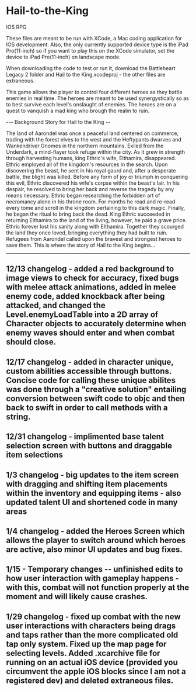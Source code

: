 # Hail-to-the-King
IOS RPG

These files are meant to be run with XCode, a Mac coding application for IOS development. Also, the only currently supported device type is the iPad Pro(11-inch) so if you want to play this on the XCode simulator, set the device to iPad Pro(11-inch) on landscape mode.

When downloading the code to test or run it, download the Battleheart Legacy 2 folder and Hail to the King.xcodeproj - the other files are extraneous.

This game allows the player to control four different heroes as they battle enemies in real time. The heroes are meant to be used synergystically so as to best survive each level's onslaught of enemies. The heroes are on a quest to vanquish a mad king who brough the realm to ruin.



--- Background Story for Hail to the King --

The land of Aarondel was once a peaceful land centered on commerce, trading with the forest elves to the west and the Heftypants dwarves and Wankendriver Gnomes in the northern mountains. Exiled from the Underdark, a mind-flayer took refuge within the city. As it grew in strength through harvesting humans, king Ethric's wife, Elthamira, disappeared. Ethric employed all of the kingdom's resources in the search. Upon discovering the beast, he sent in his royal gaurd and, after a desperate battle, the blight was killed. Before any form of joy or triumph in conquering this evil, Ethric discovered his wife's corpse within the beast's lair. In his despair, he resolved to bring her back and reverse the tragedy by any means necessary. Ethric began researching the forbidden art of necromancy alone in his throne room. For months he read and re-read every tome and scroll in the kingdom pertaining to this dark magic. Finally, he began the ritual to bring back the dead. King Ethric succeeded in returning Elthamira to the land of the living, however, he paid a grave price. Ethric forever lost his sanity along with Elthamira. Together they scourged the land they once loved, bringing everything they had built to ruin. Refugees from Aarondel called upon the bravest and strongest heroes to save them. This is where the story of Hail to the King begins...

--------------------------------------------------------------------------------------------
12/13 changelog - added a red background to image views to check for accuracy, fixed bugs with melee attack animations, added in melee enemy code, added knockback after being attacked, and changed the Level.enemyLoadTable into a 2D array of Character objects to accurately determine when enemy waves should enter and when combat should close.
--------------------------------------------------------------------------------------------
12/17 changelog - added in character unique, custom abilities accessible through buttons. Concise code for calling these unique abilites was done through a "creative solution" entailing conversion between swift code to objc and then back to swift in order to call methods with a string.
--------------------------------------------------------------------------------------------
12/31 changelog - implimented base talent selection screen with buttons and draggable item selections
--------------------------------------------------------------------------------------------
1/3 changelog - big updates to the item screen with dragging and shifting item placements within the inventory and equipping items - also updated talent UI and shortened code in many areas
--------------------------------------------------------------------------------------------
1/4 changelog - added the Heroes Screen which allows the player to switch around which heroes are active, also minor UI updates and bug fixes.
--------------------------------------------------------------------------------------------
1/15 - Temporary changes -- unfinished edits to how user interaction with gameplay happens - with this, combat will not function properly at the moment and will likely cause crashes.
--------------------------------------------------------------------------------------------
1/29 changelog - fixed up combat with the new user interactions with characters being drags and taps rather than the more complicated old tap only system. Fixed up the map page for selecting levels. Added .xcarchive file for running on an actual iOS device (provided you circumvent the apple iOS blocks since I am not a registered dev) and deleted extraneous files.
--------------------------------------------------------------------------------------------
